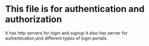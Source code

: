 # This file is for authentication and authorization
It has http servers for login and signup
It also has server for authentication,and different types of login portals.
